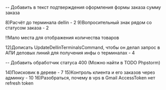 [comment]: <> (1&#41;Видимая граница шапки - 0)

[comment]: <> (2&#41;Не удалось провести расчёты, вы можете провести расчёты вручную - 0)

[comment]: <> (3&#41;Изменить форму текста информации &#40;на почте есть пример&#41; - 0)

[comment]: <> (4&#41;Подтверждение оформления заказа - 0)
-- Добавить в текст подтверждения оформления формы заказа сумму заказа

[comment]: <> (5&#41;Убираем регистрацию юр. лиц - 1)

[comment]: <> (6&#41;При нажатии на минус товара, если в корзине остался один товар предупреждать о том, что товар уйдет из корзины - 1)

[comment]: <> (7&#41;Окошко с данными о товаре в корзине - 2)
8)Расчёт до терминала dellin - 2
9)Вопросительный знак рядом со статусом заказа - 2

[comment]: <> (10&#41;Количество товаров на значке корзины - 3)
!!Мало места для отображения количества товаров

[comment]: <> (11&#41;Добавить статус оплаты в заказы - 3)
12)Дописать UpdateDellinTerminalsCommand, чтобы он делал запрос в АПИ деловых линий для получения инфы о терминалах - 4

[comment]: <> (13&#41;Отдельный калькулятор деловых линий - 5)
-- Добавить обработчик статуса 400 (Можно найти в TODO Phpstorm)

14)Поисковик в дереве - 7
15)Контроль клиента и его заказов через админку - 10
16)Разобраться, почему в vps в Gmail AccessToken нет refresh token